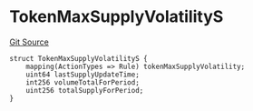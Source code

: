 # TokenMaxSupplyVolatilityS
[Git Source](https://github.com/thrackle-io/tron/blob/edf3093a9fed22d64a8edbc89ae73bfbadfe2a42/src/client/token/handler/diamond/RuleStorage.sol)


```solidity
struct TokenMaxSupplyVolatilityS {
    mapping(ActionTypes => Rule) tokenMaxSupplyVolatility;
    uint64 lastSupplyUpdateTime;
    int256 volumeTotalForPeriod;
    uint256 totalSupplyForPeriod;
}
```

